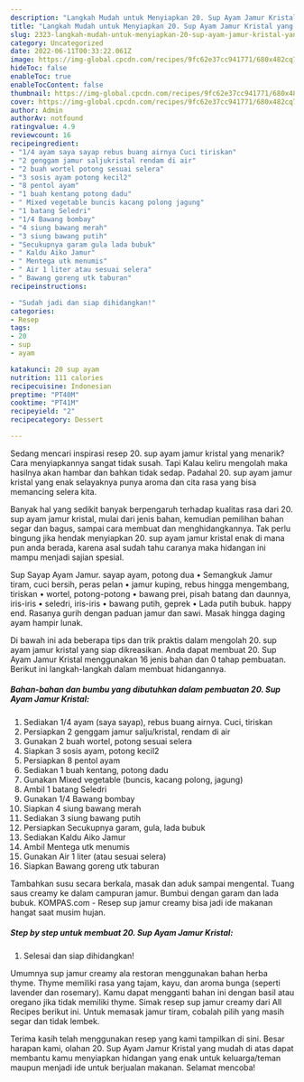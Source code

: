 ```yaml
---
description: "Langkah Mudah untuk Menyiapkan 20. Sup Ayam Jamur Kristal yang Bikin Ngiler, Buat Buka Puasa Lezat Sekali"
title: "Langkah Mudah untuk Menyiapkan 20. Sup Ayam Jamur Kristal yang Bikin Ngiler, Buat Buka Puasa Lezat Sekali"
slug: 2323-langkah-mudah-untuk-menyiapkan-20-sup-ayam-jamur-kristal-yang-bikin-ngiler-buat-buka-puasa-lezat-sekali
category: Uncategorized
date: 2022-06-11T00:33:22.061Z
image: https://img-global.cpcdn.com/recipes/9fc62e37cc941771/680x482cq70/20-sup-ayam-jamur-kristal-foto-resep-utama.jpg
hideToc: false
enableToc: true
enableTocContent: false
thumbnail: https://img-global.cpcdn.com/recipes/9fc62e37cc941771/680x482cq70/20-sup-ayam-jamur-kristal-foto-resep-utama.jpg
cover: https://img-global.cpcdn.com/recipes/9fc62e37cc941771/680x482cq70/20-sup-ayam-jamur-kristal-foto-resep-utama.jpg
author: Admin
authorAv: notfound
ratingvalue: 4.9
reviewcount: 16
recipeingredient:
- "1/4 ayam saya sayap rebus buang airnya Cuci tiriskan"
- "2 genggam jamur saljukristal rendam di air"
- "2 buah wortel potong sesuai selera"
- "3 sosis ayam potong kecil2"
- "8 pentol ayam"
- "1 buah kentang potong dadu"
- " Mixed vegetable buncis kacang polong jagung"
- "1 batang Seledri"
- "1/4 Bawang bombay"
- "4 siung bawang merah"
- "3 siung bawang putih"
- "Secukupnya garam gula lada bubuk"
- " Kaldu Aiko Jamur"
- " Mentega utk menumis"
- " Air 1 liter atau sesuai selera"
- " Bawang goreng utk taburan"
recipeinstructions:

- "Sudah jadi dan siap dihidangkan!"
categories:
- Resep
tags:
- 20
- sup
- ayam

katakunci: 20 sup ayam 
nutrition: 111 calories
recipecuisine: Indonesian
preptime: "PT40M"
cooktime: "PT41M"
recipeyield: "2"
recipecategory: Dessert

---
```



Sedang mencari inspirasi resep 20. sup ayam jamur kristal yang menarik? Cara menyiapkannya sangat tidak susah. Tapi Kalau keliru mengolah maka hasilnya akan hambar dan bahkan tidak sedap. Padahal 20. sup ayam jamur kristal yang enak selayaknya punya aroma dan cita rasa yang bisa memancing selera kita.


Banyak hal yang sedikit banyak berpengaruh terhadap kualitas rasa dari 20. sup ayam jamur kristal, mulai dari jenis bahan, kemudian pemilihan bahan segar dan bagus, sampai cara membuat dan menghidangkannya. Tak perlu bingung jika hendak menyiapkan 20. sup ayam jamur kristal enak di mana pun anda berada, karena asal sudah tahu caranya maka hidangan ini mampu menjadi sajian spesial.

Sup Sayap Ayam Jamur. sayap ayam, potong dua • Semangkuk Jamur tiram, cuci bersih, peras pelan • jamur kuping, rebus hingga mengembang, tiriskan • wortel, potong-potong • bawang prei, pisah batang dan daunnya, iris-iris • seledri, iris-iris • bawang putih, geprek • Lada putih bubuk. happy end. Rasanya gurih dengan paduan jamur dan sawi. Masak hingga daging ayam hampir lunak.


Di bawah ini ada beberapa tips dan trik praktis dalam mengolah 20. sup ayam jamur kristal yang siap dikreasikan. Anda dapat membuat 20. Sup Ayam Jamur Kristal menggunakan 16 jenis bahan dan 0 tahap pembuatan. Berikut ini langkah-langkah dalam membuat hidangannya.

<!--inarticleads1-->

##### Bahan-bahan dan bumbu yang dibutuhkan dalam pembuatan 20. Sup Ayam Jamur Kristal:

1. Sediakan 1/4 ayam (saya sayap), rebus buang airnya. Cuci, tiriskan
1. Persiapkan 2 genggam jamur salju/kristal, rendam di air
1. Gunakan 2 buah wortel, potong sesuai selera
1. Siapkan 3 sosis ayam, potong kecil2
1. Persiapkan 8 pentol ayam
1. Sediakan 1 buah kentang, potong dadu
1. Gunakan  Mixed vegetable (buncis, kacang polong, jagung)
1. Ambil 1 batang Seledri
1. Gunakan 1/4 Bawang bombay
1. Siapkan 4 siung bawang merah
1. Sediakan 3 siung bawang putih
1. Persiapkan Secukupnya garam, gula, lada bubuk
1. Sediakan  Kaldu Aiko Jamur
1. Ambil  Mentega utk menumis
1. Gunakan  Air 1 liter (atau sesuai selera)
1. Siapkan  Bawang goreng utk taburan


Tambahkan susu secara berkala, masak dan aduk sampai mengental. Tuang saus creamy ke dalam campuran jamur. Bumbui dengan garam dan lada bubuk. KOMPAS.com - Resep sup jamur creamy bisa jadi ide makanan hangat saat musim hujan. 

<!--inarticleads2-->

##### Step by step untuk membuat 20. Sup Ayam Jamur Kristal:


1. Selesai dan siap dihidangkan!

Umumnya sup jamur creamy ala restoran menggunakan bahan herba thyme. Thyme memiliki rasa yang tajam, kayu, dan aroma bunga (seperti lavender dan rosemary). Kamu dapat mengganti bahan ini dengan basil atau oregano jika tidak memiliki thyme. Simak resep sup jamur creamy dari All Recipes berikut ini. Untuk memasak jamur tiram, cobalah pilih yang masih segar dan tidak lembek. 

Terima kasih telah menggunakan resep yang kami tampilkan di sini. Besar harapan kami, olahan 20. Sup Ayam Jamur Kristal yang mudah di atas dapat membantu kamu menyiapkan hidangan yang enak untuk keluarga/teman maupun menjadi ide untuk berjualan makanan. Selamat mencoba!
